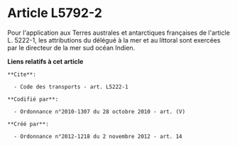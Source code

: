 # Article L5792-2

Pour l'application aux Terres australes et antarctiques françaises de l'article L. 5222-1, les attributions du délégué à la
mer et au littoral sont exercées par le directeur de la mer sud océan Indien.

**Liens relatifs à cet article**

	**Cite**:

	  - Code des transports - art. L5222-1

	**Codifié par**:

	  - Ordonnance n°2010-1307 du 28 octobre 2010 - art. (V)

	**Créé par**:

	  - Ordonnance n°2012-1218 du 2 novembre 2012 - art. 14
